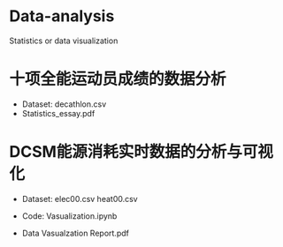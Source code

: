 # Data-analysis
Statistics or data visualization

# 十项全能运动员成绩的数据分析
* Dataset: decathlon.csv
* Statistics_essay.pdf

# DCSM能源消耗实时数据的分析与可视化 
* Dataset: elec00.csv heat00.csv

* Code: Vasualization.ipynb
* Data Vasualzation Report.pdf
